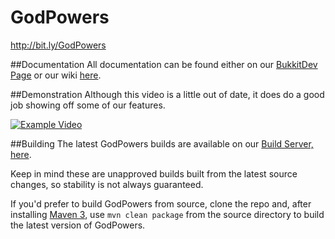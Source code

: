 # GodPowers
http://bit.ly/GodPowers

##Documentation
All documentation can be found either on our [BukkitDev Page](http://bit.ly/GodPowers) or our wiki [here](https://github.com/JFKingsley/GodPowers/wiki/).

##Demonstration
Although this video is a little out of date, it does do a good job showing off some of our features.

[![Example Video](http://img.youtube.com/vi/VJ1_40gL7as/0.jpg)](http://www.youtube.com/watch?v=VJ1_40gL7as)

##Building
The latest GodPowers builds are available on our [Build Server, here](http://ci.destroystokyo.com/job/GodPowers/).

Keep in mind these are unapproved builds built from the latest source changes, so stability is not always guaranteed.


If you'd prefer to build GodPowers from source, clone the repo and, after installing [Maven 3](http://maven.apache.org/download.html), use `mvn clean package` from the source directory to build the latest version of GodPowers.
